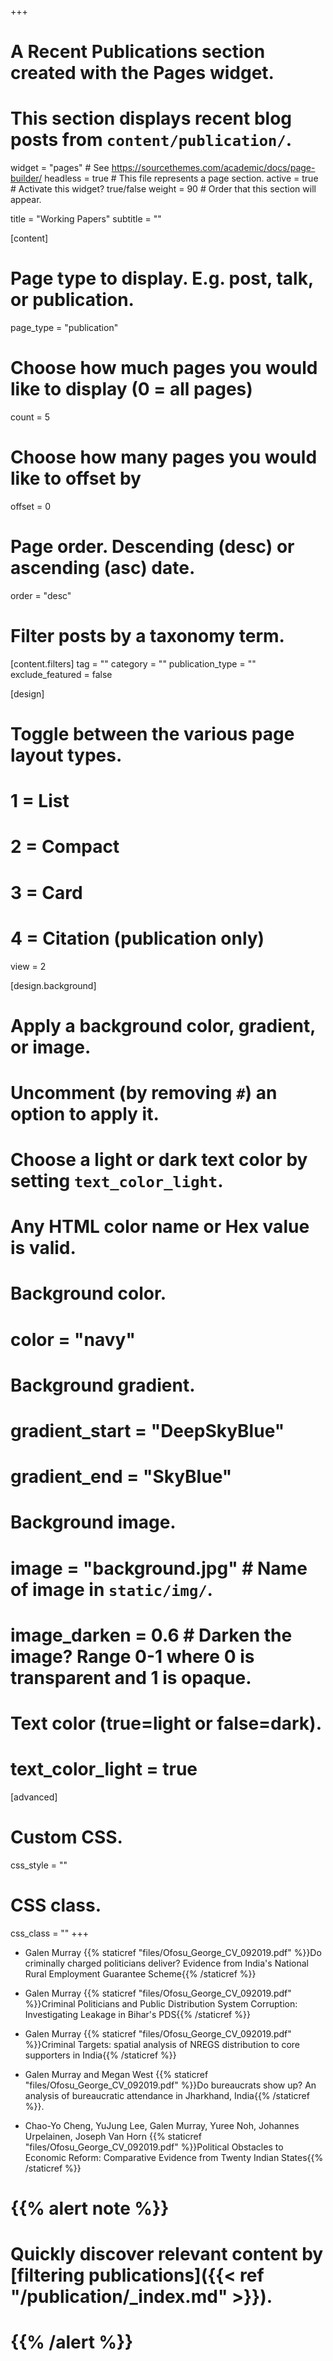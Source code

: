 +++
# A Recent Publications section created with the Pages widget.
# This section displays recent blog posts from `content/publication/`.

widget = "pages"  # See https://sourcethemes.com/academic/docs/page-builder/
headless = true  # This file represents a page section.
active = true  # Activate this widget? true/false
weight = 90  # Order that this section will appear.

title = "Working Papers"
subtitle = ""

[content]
  # Page type to display. E.g. post, talk, or publication.
  page_type = "publication"
  
  # Choose how much pages you would like to display (0 = all pages)
  count = 5
  
  # Choose how many pages you would like to offset by
  offset = 0

  # Page order. Descending (desc) or ascending (asc) date.
  order = "desc"

  # Filter posts by a taxonomy term.
  [content.filters]
    tag = ""
    category = ""
    publication_type = ""
    exclude_featured = false
  
[design]
  # Toggle between the various page layout types.
  #   1 = List
  #   2 = Compact
  #   3 = Card
  #   4 = Citation (publication only)
  view = 2
  
[design.background]
  # Apply a background color, gradient, or image.
  #   Uncomment (by removing `#`) an option to apply it.
  #   Choose a light or dark text color by setting `text_color_light`.
  #   Any HTML color name or Hex value is valid.
    
  # Background color.
  # color = "navy"
  
  # Background gradient.
  # gradient_start = "DeepSkyBlue"
  # gradient_end = "SkyBlue"
  
  # Background image.
  # image = "background.jpg"  # Name of image in `static/img/`.
  # image_darken = 0.6  # Darken the image? Range 0-1 where 0 is transparent and 1 is opaque.

  # Text color (true=light or false=dark).
  # text_color_light = true  
  
[advanced]
 # Custom CSS. 
 css_style = ""
 
 # CSS class.
 css_class = ""
+++

- Galen Murray {{% staticref "files/Ofosu_George_CV_092019.pdf" %}}Do criminally charged politicians deliver? Evidence from India's National Rural Employment Guarantee Scheme{{% /staticref %}}

- Galen Murray {{% staticref "files/Ofosu_George_CV_092019.pdf" %}}Criminal Politicians and Public Distribution System Corruption: Investigating Leakage in Bihar's PDS{{% /staticref %}}

- Galen Murray {{% staticref "files/Ofosu_George_CV_092019.pdf" %}}Criminal Targets: spatial analysis of NREGS distribution to core supporters in India{{% /staticref %}}

- Galen Murray and Megan West {{% staticref "files/Ofosu_George_CV_092019.pdf" %}}Do bureaucrats show up? An analysis of bureaucratic attendance in Jharkhand, India{{% /staticref %}}.

- Chao-Yo Cheng, YuJung Lee, Galen Murray, Yuree Noh, Johannes Urpelainen, Joseph Van Horn {{% staticref "files/Ofosu_George_CV_092019.pdf" %}}Political Obstacles to Economic Reform: Comparative Evidence from Twenty Indian States{{% /staticref %}}



# {{% alert note %}}
# Quickly discover relevant content by [filtering publications]({{< ref "/publication/_index.md" >}}).
# {{% /alert %}}
